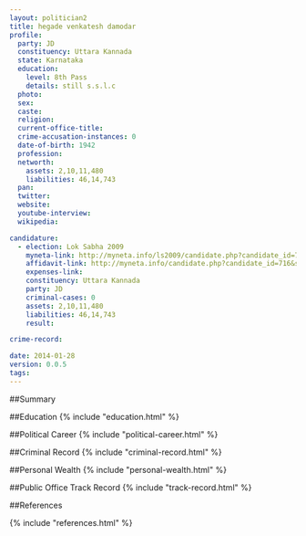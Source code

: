 ```yaml
---
layout: politician2
title: hegade venkatesh damodar
profile: 
  party: JD
  constituency: Uttara Kannada
  state: Karnataka
  education: 
    level: 8th Pass
    details: still s.s.l.c
  photo: 
  sex: 
  caste: 
  religion: 
  current-office-title: 
  crime-accusation-instances: 0
  date-of-birth: 1942
  profession: 
  networth: 
    assets: 2,10,11,480
    liabilities: 46,14,743
  pan: 
  twitter: 
  website: 
  youtube-interview: 
  wikipedia: 

candidature: 
  - election: Lok Sabha 2009
    myneta-link: http://myneta.info/ls2009/candidate.php?candidate_id=716
    affidavit-link: http://myneta.info/candidate.php?candidate_id=716&scan=original
    expenses-link: 
    constituency: Uttara Kannada 
    party: JD
    criminal-cases: 0
    assets: 2,10,11,480
    liabilities: 46,14,743
    result:  

crime-record: 

date: 2014-01-28
version: 0.0.5
tags: 
---
```

##Summary


##Education
{% include "education.html" %}


##Political Career
{% include "political-career.html" %}


##Criminal Record
{% include "criminal-record.html" %}


##Personal Wealth
{% include "personal-wealth.html" %}


##Public Office Track Record
{% include "track-record.html" %}


##References


{% include "references.html" %}